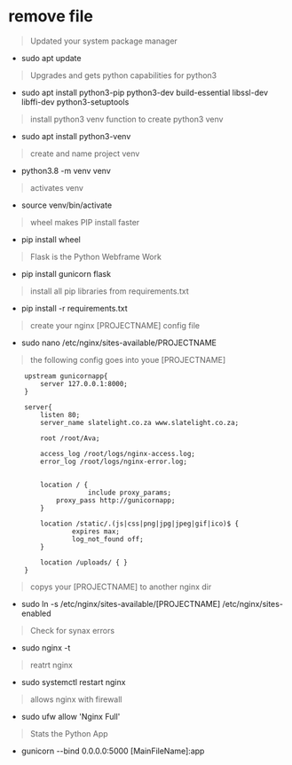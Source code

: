 # remove file
>Updated your system package manager
* sudo apt update
>Upgrades and gets python capabilities for python3
* sudo apt install python3-pip python3-dev build-essential libssl-dev libffi-dev python3-setuptools
>install python3 venv function to create python3 venv
* sudo apt install python3-venv
>create and name project venv
* python3.8 -m venv venv
>activates venv
* source venv/bin/activate
>wheel makes PIP install faster
* pip install wheel
>Flask is the Python Webframe Work
* pip install gunicorn flask
>install all pip libraries from requirements.txt
* pip install -r requirements.txt
>create your nginx [PROJECTNAME] config file
* sudo nano /etc/nginx/sites-available/PROJECTNAME
> the following config goes into youe [PROJECTNAME]
```console
	upstream gunicornapp{
		server 127.0.0.1:8000;
	}

	server{
		listen 80;
		server_name slatelight.co.za www.slatelight.co.za;

		root /root/Ava;

		access_log /root/logs/nginx-access.log;
		error_log /root/logs/nginx-error.log;


		location / {
					include proxy_params;
			proxy_pass http://gunicornapp;
		}

		location /static/.(js|css|png|jpg|jpeg|gif|ico)$ {
                expires max;
                log_not_found off;
        }

        location /uploads/ { }
	}
```
>copys your [PROJECTNAME] to another nginx dir
* sudo ln -s /etc/nginx/sites-available/[PROJECTNAME] /etc/nginx/sites-enabled
>Check for synax errors
* sudo nginx -t
>reatrt nginx
* sudo systemctl restart nginx
>allows nginx with firewall
* sudo ufw allow 'Nginx Full'
>Stats the Python App 
* gunicorn --bind 0.0.0.0:5000 [MainFileName]:app
